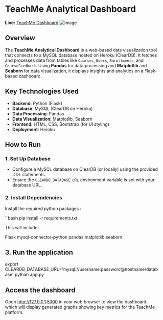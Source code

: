 # **TeachMe Analytical Dashboard**

**Live:** [TeachMe Dashboard](https://teachmestats.netlify.app/)
![image](https://github.com/user-attachments/assets/b2be0497-39ee-42a1-89a6-ae043e9729b1)


## **Overview**
The **TeachMe Analytical Dashboard** is a web-based data visualization tool that connects to a MySQL database hosted on Heroku (ClearDB). It fetches and processes data from tables like `Courses`, `Users`, `Enrollments`, and `CourseFeedback`. Using **Pandas** for data processing and **Matplotlib** and **Seaborn** for data visualization, it displays insights and analytics on a Flask-based dashboard.

## **Key Technologies Used**
- **Backend**: Python (Flask)
- **Database**: MySQL (ClearDB on Heroku)
- **Data Processing**: Pandas
- **Data Visualization**: Matplotlib, Seaborn
- **Frontend**: HTML, CSS, Bootstrap (for UI styling)
- **Deployment**: Heroku

## **How to Run**

### **1. Set Up Database**
- Configure a MySQL database on ClearDB (or locally) using the provided DDL statements.
- Ensure the `CLEARDB_DATABASE_URL` environment variable is set with your database URL.

### **2. Install Dependencies**
Install the required python packages :

``bash
pip install -r requirements.txt

This will include:

Flask
mysql-connector-python
pandas
matplotlib
seaborn

## **3. Run the application**
export CLEARDB_DATABASE_URL='mysql://username:password@hostname/database'
python app.py

## **Access the dashboard**
Open http://127.0.0.1:5000 in your web browser to view the dashboard, which will display generated graphs showing key metrics for the TeachMe platform.

